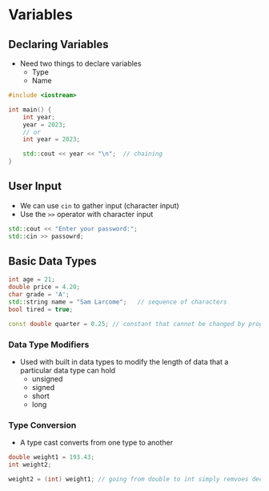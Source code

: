 # Variables

## Declaring Variables
- Need two things to declare variables
    - Type
    - Name

```c++
#include <iostream>

int main() {
    int year;
    year = 2023;
    // or
    int year = 2023;

    std::cout << year << "\n";  // chaining
}
```

## User Input
- We can use `cin` to gather input (character input)
- Use the `>>` operator with character input
```c++
std::cout << "Enter your password:";
std::cin >> passowrd;
```

## Basic Data Types

```c++
int age = 21;
double price = 4.20;
char grade = 'A';
std::string name = "Sam Larcome";   // sequence of characters
bool tired = true;

const double quarter = 0.25; // constant that cannot be changed by program at execution
```

### Data Type Modifiers
- Used with built in data types to modify the length of data that a particular data type can hold
    - unsigned
    - signed
    - short
    - long

### Type Conversion
- A type cast converts from one type to another
```c++
double weight1 = 193.43;
int weight2;

weight2 = (int) weight1; // going from double to int simply remvoes decimal: 193
```